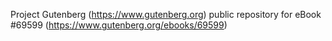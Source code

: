 Project Gutenberg (https://www.gutenberg.org) public repository for
eBook #69599 (https://www.gutenberg.org/ebooks/69599)
